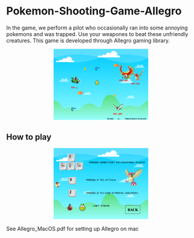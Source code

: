 # Pokemon-Shooting-Game-Allegro

In the game, we perform a pilot who occasionally ran into some annoying pokemons and was trapped.
Use your weapones to beat these unfriendly creatures.
This game is developed through Allegro gaming library.

<p align="center">
  <img src="./image/Main game 1.png" width="50%" alt="preview"/>
</p>

## How to play

<p align="center">
  <img src="./image/Game intro.png" width="50%" alt="preview"/>
</p>

See Allegro_MacOS.pdf for setting up Allegro on mac
